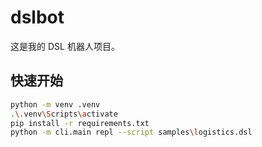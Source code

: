 # dslbot

这是我的 DSL 机器人项目。

## 快速开始
```bash
python -m venv .venv
.\.venv\Scripts\activate
pip install -r requirements.txt
python -m cli.main repl --script samples\logistics.dsl
